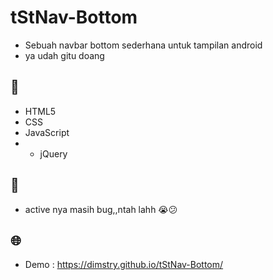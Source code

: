 # tStNav-Bottom
* Sebuah navbar bottom sederhana untuk tampilan android 
* ya udah gitu doang

## 📝
* HTML5
* CSS
* JavaScript
* * jQuery
## 💙
* active nya masih bug,,ntah lahh 😭😕

## 🌐
* Demo : https://dimstry.github.io/tStNav-Bottom/
